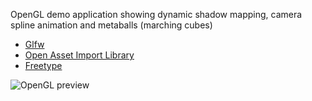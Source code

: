 OpenGL demo application showing dynamic shadow mapping, camera spline animation and metaballs (marching cubes)

* [Glfw](https://github.com/glfw)
* [Open Asset Import Library](https://github.com/assimp)
* [Freetype](https://www.freetype.org/)

![OpenGL preview](https://devdor.github.io/res/GLDevdor02_preview.png)
